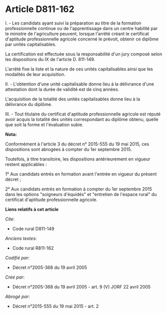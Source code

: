 # Article D811-162

I. - Les candidats ayant suivi la préparation au titre de la formation professionnelle continue ou de l'apprentissage dans un
centre habilité par le ministre de l'agriculture peuvent, lorsque l'arrêté créant le certificat d'aptitude professionnelle
agricole concerné le prévoit, obtenir ce diplôme par unités capitalisables.

La certification est effectuée sous la responsabilité d'un jury composé selon les dispositions du IX de l'article D. 811-149.

L'arrêté fixe la liste et la nature de ces unités capitalisables ainsi que les modalités de leur acquisition.

II. - L'obtention d'une unité capitalisable donne lieu à la délivrance d'une attestation dont la durée de validité est de
cinq années.

L'acquisition de la totalité des unités capitalisables donne lieu à la délivrance du diplôme.

III. - Tout titulaire du certificat d'aptitude professionnelle agricole est réputé avoir acquis la totalité des unités
correspondant au diplôme obtenu, quelle que soit la forme et l'évaluation subie.

**Nota:**

Conformément à l'article 3 du décret n° 2015-555 du 19 mai 2015, ces dispositions sont abrogées à compter du 1er septembre
2015.

Toutefois, à titre transitoire, les dispositions antérieurement en vigueur restent applicables :

1° Aux candidats entrés en formation avant l'entrée en vigueur du présent décret ;

2° Aux candidats entrés en formation à compter du 1er septembre 2015 dans les options "soigneurs d'équidés" et "entretien de
l'espace rural" du certificat d'aptitude professionnelle agricole.

**Liens relatifs à cet article**

_Cite_:

  - Code rural D811-149

_Anciens textes_:

  - Code rural R811-162

_Codifié par_:

  - Décret n°2005-368 du 19 avril 2005

_Créé par_:

  - Décret n°2005-368 du 19 avril 2005 - art. 9 (V) JORF 22 avril 2005

_Abrogé par_:

  - Décret n°2015-555 du 19 mai 2015 - art. 2
